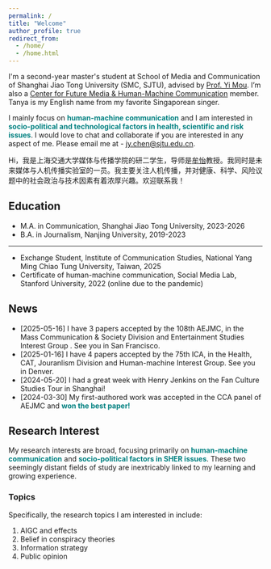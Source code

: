```yaml
---
permalink: /
title: "Welcome"
author_profile: true
redirect_from: 
  - /home/
  - /home.html
---
```

<style>
    /* 强制拓宽本页面的主内容区域 */
    .page__inner-wrap {
        max-width: 1600px !important;
    }

    /* 保留：为你名字创建的专属样式 */
    .my-name {
        color:#008080; /* 绿色 */
        font-weight: 700;  /* 粗体 */
    }
</style>



I'm a second-year master's student at School of Media and Communication of Shanghai Jiao Tong University  (SMC, SJTU), advised by [Prof. Yi Mou](https://cfmhmc.github.io/yimou.github.io/). I’m also a [Center for Future Media & Human-Machine Communication](https://cfmhmc.github.io/) member. Tanya is my English name from my favorite Singaporean singer. 

I mainly focus on <span class="my-name">human-machine communication</span> and I am interested in <span class="my-name">socio-political and technological factors in health, scientific and risk issues</span>. I would love to chat and collaborate if you are interested in any aspect of me. Please email me at - jy.chen@sjtu.edu.cn.

Hi，我是上海交通大学媒体与传播学院的研二学生，导师是[牟怡](https://cfmhmc.github.io/yimou.github.io/)教授。我同时是未来媒体与人机传播实验室的一员。我主要关注人机传播，并对健康、科学、风险议题中的社会政治与技术因素有着浓厚兴趣。欢迎联系我！

## Education
- M.A. in Communication, Shanghai Jiao Tong University, 2023-2026
- B.A. in Journalism, Nanjing University, 2019-2023
 
***

- Exchange Student, Institute of Communication Studies, National Yang Ming Chiao Tung University, Taiwan, 2025
- Certificate of human-machine communication, Social Media Lab, Stanford University, 2022 (online due to the pandemic)

## News
* [2025-05-16] I have 3 papers accepted by the 108th AEJMC, in the Mass Communication & Society Division and Entertainment Studies Interest Group . See you in San Francisco.
* [2025-01-16] I have 4 papers accepted by the 75th ICA, in the Health, CAT, Jouranlism Division and Human-machine Interest Group. See you in Denver.
* [2024-05-20]  I had a great week with Henry Jenkins on the Fan Culture Studies Tour in Shanghai!
* [2024-03-30]  My first-authored work was accepted in the CCA panel of AEJMC and <span class="my-name">won the best paper!</span> 

## Research Interest
My research interests are broad, focusing primarily on <span class="my-name">human-machine communication</span> and <span class="my-name">socio-political factors in SHER issues</span>. These two seemingly distant fields of study are inextricably linked to my learning and growing experience.

### Topics
Specifically, the research topics I am interested in include:
1. AIGC and effects
2. Belief in conspiracy theories
4. Information strategy
5. Public opinion
